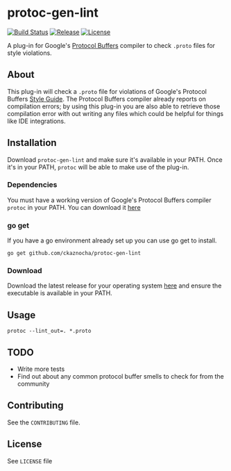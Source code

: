 # protoc-gen-lint
[![Build Status](http://img.shields.io/travis/ckaznocha/protoc-gen-lint.svg?style=flat)](https://travis-ci.org/ckaznocha/protoc-gen-lint)
[![Release](http://img.shields.io/github/release/ckaznocha/protoc-gen-lint.svg?style=flat)](https://github.com/ckaznocha/protoc-gen-lint/releases/latest)
[![License](http://img.shields.io/:license-mit-blue.svg)](http://ckaznocha.mit-license.org)
<!-- [![Coverage Status](https://img.shields.io/coveralls/ckaznocha/protoc-gen-lint.svg?style=flat)](https://coveralls.io/r/ckaznocha/protoc-gen-lint?branch=master) -->

A plug-in for Google's [Protocol Buffers](https://github.com/google/protobuf)
compiler to check `.proto` files for style violations.

## About
This plug-in will check a `.proto` file for violations of Google's Protocol
Buffers [Style Guide](https://developers.google.com/protocol-buffers/docs/style).
The Protocol Buffers compiler already reports on compilation errors; by using
this plug-in you are also able to retrieve those compilation error with out
writing any files which could be helpful for things like IDE integrations.

## Installation
Download `protoc-gen-lint` and make sure it's available in your PATH. Once it's
in your PATH, `protoc` will be able to make use of the plug-in.

### Dependencies
You must have a working version of Google's Protocol Buffers compiler `protoc`
in your PATH. You can download it
[here](https://developers.google.com/protocol-buffers/docs/downloads)

### go get
If you have a go environment already set up you can use go get to install.
```
go get github.com/ckaznocha/protoc-gen-lint
```

### Download
Download the latest release for your operating system
[here](https://github.com/ckaznocha/protoc-gen-lint/releases/latest) and ensure
the executable is available in your PATH.

## Usage
```
protoc --lint_out=. *.proto
```

## TODO
* Write more tests
* Find out about any common protocol buffer smells to check for from the community

## Contributing
See the `CONTRIBUTING` file.

## License
See `LICENSE` file
